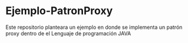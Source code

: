 # Ejemplo-PatronProxy
Este repositorio planteara un ejemplo en donde se implementa un patrón proxy dentro de el Lenguaje de programación JAVA
